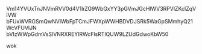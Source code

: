 Vm14YVUxTnJNVmRVV0d4V1lrZG9WbGxYY3pGVmJGcHlWV3RPVlZKclZqVlVW
bFUxWVRGSmQwNVlWbFpTCmJFWXpWWHBDVDJSRk5WaGpSMmhyQ21WcVFUVlJN
bVIzWWpGdmVsSlVNRXREYlRWcFlsRTlQUW9LZUdGdwoKbW50

wok